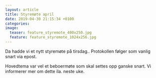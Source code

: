 ```yaml
---
layout: article
title: Styremøte april
date: 2019-04-30 21:15:34 +0100
categories:
image:
  teaser: feature_styremote_400x250.jpg
  feature: feature_styremote_1024x256.jpg
---
```

Da hadde vi et nytt styremøte på tirsdag.. Protokollen følger som vanlig snart via epost.

Hovedtema var vel et beboermøte som skal settes opp ganske snart. Vi informerer mer om dette ila. neste uke.
